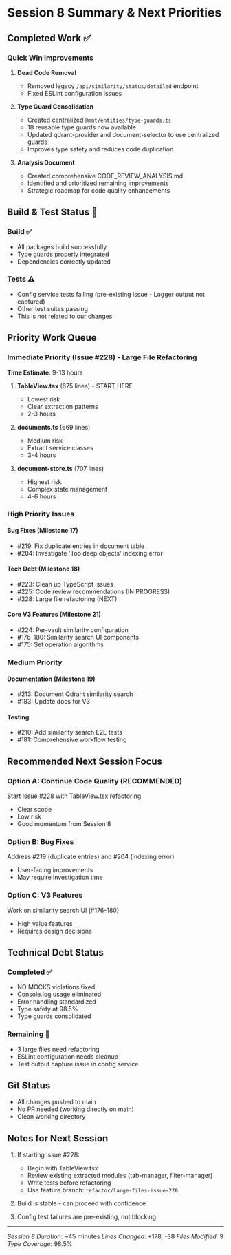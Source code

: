 # Session 8 Summary & Next Priorities

## Completed Work ✅

### Quick Win Improvements
1. **Dead Code Removal**
   - Removed legacy `/api/similarity/status/detailed` endpoint
   - Fixed ESLint configuration issues

2. **Type Guard Consolidation** 
   - Created centralized `@mmt/entities/type-guards.ts`
   - 18 reusable type guards now available
   - Updated qdrant-provider and document-selector to use centralized guards
   - Improves type safety and reduces code duplication

3. **Analysis Document**
   - Created comprehensive CODE_REVIEW_ANALYSIS.md
   - Identified and prioritized remaining improvements
   - Strategic roadmap for code quality enhancements

## Build & Test Status 🔄

### Build ✅
- All packages build successfully
- Type guards properly integrated
- Dependencies correctly updated

### Tests ⚠️
- Config service tests failing (pre-existing issue - Logger output not captured)
- Other test suites passing
- This is not related to our changes

## Priority Work Queue

### Immediate Priority (Issue #228) - Large File Refactoring
**Time Estimate**: 9-13 hours

1. **TableView.tsx** (675 lines) - START HERE
   - Lowest risk
   - Clear extraction patterns
   - 2-3 hours

2. **documents.ts** (669 lines)  
   - Medium risk
   - Extract service classes
   - 3-4 hours

3. **document-store.ts** (707 lines)
   - Highest risk
   - Complex state management
   - 4-6 hours

### High Priority Issues

#### Bug Fixes (Milestone 17)
- #219: Fix duplicate entries in document table
- #204: Investigate 'Too deep objects' indexing error

#### Tech Debt (Milestone 18) 
- #223: Clean up TypeScript issues
- #225: Code review recommendations (IN PROGRESS)
- #228: Large file refactoring (NEXT)

#### Core V3 Features (Milestone 21)
- #224: Per-vault similarity configuration
- #176-180: Similarity search UI components
- #175: Set operation algorithms

### Medium Priority

#### Documentation (Milestone 19)
- #213: Document Qdrant similarity search
- #183: Update docs for V3

#### Testing
- #210: Add similarity search E2E tests
- #181: Comprehensive workflow testing

## Recommended Next Session Focus

### Option A: Continue Code Quality (RECOMMENDED)
Start Issue #228 with TableView.tsx refactoring
- Clear scope
- Low risk
- Good momentum from Session 8

### Option B: Bug Fixes
Address #219 (duplicate entries) and #204 (indexing error)
- User-facing improvements
- May require investigation time

### Option C: V3 Features
Work on similarity search UI (#176-180)
- High value features
- Requires design decisions

## Technical Debt Status

### Completed ✅
- NO MOCKS violations fixed
- Console.log usage eliminated
- Error handling standardized
- Type safety at 98.5%
- Type guards consolidated

### Remaining 🔄
- 3 large files need refactoring
- ESLint configuration needs cleanup
- Test output capture issue in config service

## Git Status
- All changes pushed to main
- No PR needed (working directly on main)
- Clean working directory

## Notes for Next Session

1. If starting Issue #228:
   - Begin with TableView.tsx
   - Review existing extracted modules (tab-manager, filter-manager)
   - Write tests before refactoring
   - Use feature branch: `refactor/large-files-issue-228`

2. Build is stable - can proceed with confidence
3. Config test failures are pre-existing, not blocking

---

*Session 8 Duration*: ~45 minutes
*Lines Changed*: +178, -38
*Files Modified*: 9
*Type Coverage*: 98.5%